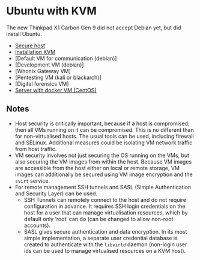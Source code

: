 # Ubuntu with KVM

The new Thinkpad X1 Carbon Gen 9 did not accept Debian yet, but did install Ubuntu.

* [Secure host](../pc)
* [Installation KVM](Installation.md)
* [Default VM for communication (debian)]
* [Development VM (debian)]
* [Whonix Gateway VM]
* [Pentesting VM (kali or blackarch)]
* [Digital forensics VM]
* [Server with docker VM (CentOS)](Server-with-docker.md)

## Notes

* Host security is critically important, because if a host is compromised, then all VMs running on it can be compromised. This is no different than for non-virtualised hosts. The usual tools can be used, including firewall and SELinux. Additional measures could be isolating VM network traffic from host traffic. 
* VM security involves not just securing the OS running on the VMs, but also securing the VM images from within the host. Because VM images are accessible from the host either on local or remote storage, VM images can additionally be secured using VM image encryption and the `svirt` service.
* For remote management SSH tunnels and SASL (Simple Authentication and Security Layer) can be used.
  * SSH Tunnels can remotely connect to the host and do not require configuration in advance. It requires SSH login credentials on the host for a user that can manage virtualisation resources, which by default only ‘root’ can do (can be changed to allow non-root accounts).
  * SASL gives secure authentication and data encryption. In its most simple implementation, a separate user credential database is created to authenticate with the `libvirtd` daemon (non-login user ids can be used to manage virtualised resources on a KVM host). 